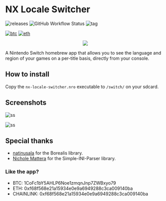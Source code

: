 # NX Locale Switcher

![releases](https://img.shields.io/github/downloads/HamletDuFromage/nx-locale-switcher/total)
![GitHub Workflow Status](https://img.shields.io/github/workflow/status/HamletDuFromage/nx-locale-switcher/Build%20NX%20Locale%20Switcher)
![tag](https://img.shields.io/github/v/release/HamletDuFromage/nx-locale-switcher)

[![btc](https://img.shields.io/badge/BTC-1CoFc1bY5AHLP6Noe1zmqnJnp7ZWBxyo79-yellow)](https://github.com/HamletDuFromage/nx-locale-switcher#like-the-app)
[![eth](https://img.shields.io/badge/ETH-0xf68f568e21a15934e0e9a6949288c3ca009140ba-purple)](https://github.com/HamletDuFromage/nx-locale-switcher#like-the-app)

<p align="center">
<img src = "https://raw.githubusercontent.com/HamletDuFromage/nx-locale-switcher/master/icon.jpg"\><br>
</p>

A Nintendo Switch homebrew app that allows you to see the language and region of your games on a per-title basis, directly from your console. 

## How to install
Copy the `nx-locale-switcher.nro` executable to `/switch/` on your sdcard.

## Screenshots
![ss](https://user-images.githubusercontent.com/61667930/111052308-fefecf80-8459-11eb-9287-f5ff909ff634.jpg)

![ss](https://user-images.githubusercontent.com/61667930/111052303-fa3a1b80-8459-11eb-9ab9-7526eb2dbe3c.jpg)

## Special thanks
- [natinusala](https://github.com/natinusala) for the Borealis library.
- [Nichole Mattera](https://github.com/NicholeMattera) for the Simple-INI-Parser library.

### Like the app?
- BTC: 1CoFc1bY5AHLP6Noe1zmqnJnp7ZWBxyo79
- ETH: 0xf68f568e21a15934e0e9a6949288c3ca009140ba
- CHAINLINK: 0xf68f568e21a15934e0e9a6949288c3ca009140ba

